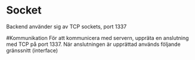 # Socket
Backend använder sig av TCP sockets, port 1337

#Kommunikation
För att kommunicera med servern, uppräta en anslutning med TCP på port 1337.
När anslutningen är upprättad används följande gränssnitt (interface)


